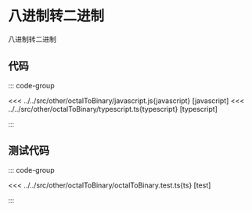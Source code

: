 # 八进制转二进制

八进制转二进制

## 代码

::: code-group

<<< ../../src/other/octalToBinary/javascript.js{javascript} [javascript]
<<< ../../src/other/octalToBinary/typescript.ts{typescript} [typescript]

:::

## 测试代码

::: code-group

<<< ../../src/other/octalToBinary/octalToBinary.test.ts{ts} [test]

:::
